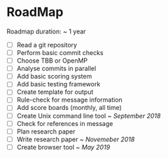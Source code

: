 RoadMap
===

Roadmap duration: ~ 1 year

- [ ] Read a git repository
- [ ] Perform basic commit checks
- [ ] Choose TBB or OpenMP
- [ ] Analyse commits in parallel
- [ ] Add basic scoring system
- [ ] Add basic testing framework
- [ ] Create template for output
- [ ] Rule-check for message information
- [ ] Add score boards (monthly, all time)
- [ ] Create Unix command line tool ~ *September 2018*
- [ ] Check for references in message
- [ ] Plan research paper
- [ ] Write research paper ~ *Novemeber 2018*
- [ ] Create browser tool ~ *May 2019*